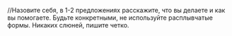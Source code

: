 //Назовите себя, в 1-2 предложениях расскажите, что вы делаете и как вы помогаете. Будьте конкретными, не используйте расплывчатые формы. Никаких слюней, пишите четко.
